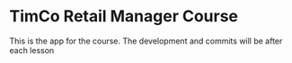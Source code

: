 # TimCo Retail Manager Course

This is the app for the course.
The development and commits will be after each lesson
